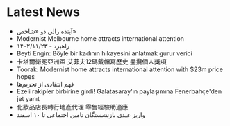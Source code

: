 # Latest News
-  آینده رالی دو «شاخص»
-  Modernist Melbourne home attracts international attention
-  راهبرد - ۱۴۰۲/۱۱/۲۳
-  Beyti Engin: Böyle bir kadının hikayesini anlatmak gurur verici
-  卡塔爾衛冕亞洲盃 艾菲夫12碼戴帽寫歷史 盡攬個人獎項
-  Toorak: Modernist home attracts international attention with $23m price hopes
-  فهم انتقادی از تحریم‌ها
-  Ezeli rakipler birbirine girdi! Galatasaray'ın paylaşımına Fenerbahçe'den jet yanıt
-  化妝品店長轉行地產代理 零售經驗助適應
-  واریز عیدی بازنشستگان تامین اجتماعی تا ۱۰ اسفند
